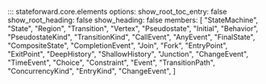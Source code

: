 ::: stateforward.core.elements
    options:
      show_root_toc_entry: false
      show_root_heading: false
      show_heading: false
      members: [
        "StateMachine",
        "State",
        "Region",
        "Transition",
        "Vertex",
        "Pseudostate",
        "Initial",
        "Behavior",
        "PseudostateKind",
        "TransitionKind",
        "CallEvent",
        "AnyEvent",
        "FinalState",
        "CompositeState",
        "CompletionEvent",
        "Join",
        "Fork",
        "EntryPoint",
        "ExitPoint",
        "DeepHistory",
        "ShallowHistory",
        "Junction",
        "ChangeEvent",
        "TimeEvent",
        "Choice",
        "Constraint",
        "Event",
        "TransitionPath",
        "ConcurrencyKind",
        "EntryKind",
        "ChangeEvent",
    ]